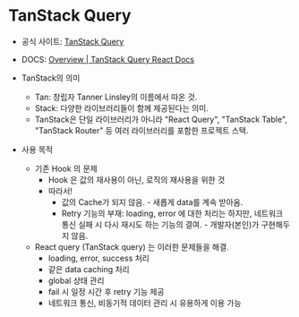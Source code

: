 # TanStack Query

- 공식 사이트: [TanStack Query](https://tanstack.com/query/latest)
- DOCS: [Overview | TanStack Query React Docs](https://tanstack.com/query/latest/docs/framework/react/overview)

- TanStack의 의미

  - Tan: 창립자 Tanner Linsley의 이름에서 따온 것.
  - Stack: 다양한 라이브러리들이 함께 제공된다는 의미.
  - TanStack은 단일 라이브러리가 아니라 "React Query", "TanStack Table", "TanStack Router" 등 여러 라이브러리를 포함한 프로젝트 스택.

- 사용 목적
  - 기존 Hook 의 문제
    - Hook 은 값의 재사용이 아닌, 로직의 재사용을 위한 것
    - 따라서\!
      - 값의 Cache가 되지 않음. \- 새롭게 data를 계속 받아옴.
      - Retry 기능의 부재: loading, error 에 대한 처리는 하지만, 네트워크 통신 실패 시 다시 재시도 하는 기능의 결여. \- 개발자(본인)가 구현해두지 않음.
  - React query (TanStack query) 는 이러한 문제들을 해결.
    - loading, error, success 처리
    - 같은 data caching 처리
    - global 상태 관리
    - fail 시 일정 시간 후 retry 기능 제공
    - 네트워크 통신, 비동기적 데이터 관리 시 유용하게 이용 가능

